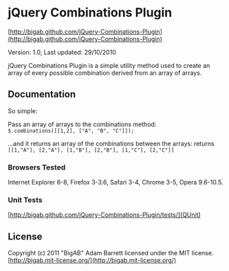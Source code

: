 # jQuery Combinations Plugin #
[http://bigab.github.com/jQuery-Combinations-Plugin](http://bigab.github.com/jQuery-Combinations-Plugin)

Version: 1.0, Last updated: 29/10/2010

jQuery Combinations Plugin is a simple utility method used to create an array of every possible combination
derived from an array of arrays.


## Documentation ##
So simple:

Pass an array of arrays to the combinations method:
	`$.combinations([[1,2], ["A", "B", "C"]]);`
	
...and it returns an array of the combinations between the arrays:
	returns `[[1,"A"], [2,"A"], [1,"B"], [2,"B"], [1,"C"], [2,"C"]]`


### Browsers Tested ###
Internet Explorer 6-8, Firefox 3-3.6, Safari 3-4, Chrome 3-5, Opera 9.6-10.5.

### Unit Tests ###
[http://bigab.github.com/jQuery-Combinations-Plugin/tests/](QUnit)


## License ##
Copyright (c) 2011 "BigAB" Adam Barrett 
licensed under the MIT license.
[http://bigab.mit-license.org/](http://bigab.mit-license.org/)
